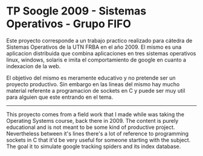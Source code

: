# TP Soogle 2009 - Sistemas Operativos - Grupo FIFO 

Este proyecto corresponde a un trabajo practico realizado para cátedra de Sistemas Operativos de la UTN FRBA en el año 2009.
El mismo es una aplicacion distribuida que combina aplicaciones en tres sistemas operativos linux, windows, solaris e imita el comportamiento de google en cuanto a indexacion de la web.

El objetivo del mismo es meramente educativo y no pretende ser un proyecto productivo. Sin embargo en las lineas del mismo hay mucho material referente a programacion de sockets en C y puede ser muy util para alguien que este entrando en el tema.

-------------------------------------------------------

This proyecto comes from a field work that I made while was taking the Operating Systems course, back there in 2009. The content is purely educational and is not meant to be some kind of productive project. Nevertheless between it's lines there's a lot of reference to programming sockets in C that it'd be very useful for someone starting with the subject.
The goal it to simulate google tracking spiders and its index database.


